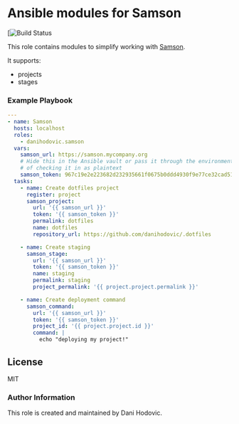 # Ansible modules for Samson

[![Build Status](https://travis-ci.org/danihodovic/ansible-samson.svg?branch=master)

This role contains modules to simplify working with
[Samson](https://github.com/zendesk/samson).

It supports:

- projects
- stages

### Example Playbook

```yml
---
- name: Samson
  hosts: localhost
  roles:
    - danihodovic.samson
  vars:
    samson_url: https://samson.mycompany.org
    # Hide this in the Ansible vault or pass it through the environment instead
    # of checking it in as plaintext
    samson_token: 967c19e2e223682d232935661f0675b0ddd4930f9e77ce32cad51bc65b24bbbc
  tasks:
    - name: Create dotfiles project
      register: project
      samson_project:
        url: '{{ samson_url }}'
        token: '{{ samson_token }}'
        permalink: dotfiles
        name: dotfiles
        repository_url: https://github.com/danihodovic/.dotfiles

    - name: Create staging
      samson_stage:
        url: '{{ samson_url }}'
        token: '{{ samson_token }}'
        name: staging
        permalink: staging
        project_permalink: '{{ project.project.permalink }}'

    - name: Create deployment command
      samson_command:
        url: '{{ samson_url }}'
        token: '{{ samson_token }}'
        project_id: '{{ project.project.id }}'
        command: |
          echo "deploying my project!"
```

License
-------

MIT

### Author Information

This role is created and maintained by Dani Hodovic.
